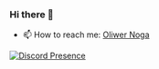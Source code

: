### Hi there 👋
- 📫 How to reach me: [Oliwer Noga](oliwernoga.pl)

[![Discord Presence](https://lanyard.cnrad.dev/api/144455131381891072)](https://discord.com/users/144455131381891072)
